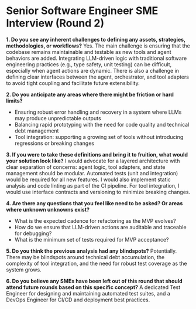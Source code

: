 # Senior Software Engineer SME Interview (Round 2)

**1. Do you see any inherent challenges to defining any assets, strategies, methodologies, or workflows?**
Yes. The main challenge is ensuring that the codebase remains maintainable and testable as new tools and agent behaviors are added. Integrating LLM-driven logic with traditional software engineering practices (e.g., type safety, unit testing) can be difficult, especially when agent actions are dynamic. There is also a challenge in defining clear interfaces between the agent, orchestrator, and tool adapters to avoid tight coupling and facilitate future extensibility.

**2. Do you anticipate any areas where there might be friction or hard limits?**
- Ensuring robust error handling and recovery in a system where LLMs may produce unpredictable outputs
- Balancing rapid prototyping with the need for code quality and technical debt management
- Tool integration: supporting a growing set of tools without introducing regressions or breaking changes

**3. If you were to take these definitions and bring it to fruition, what would your solution look like?**
I would advocate for a layered architecture with clear separation of concerns: agent logic, tool adapters, and state management should be modular. Automated tests (unit and integration) would be required for all new features. I would also implement static analysis and code linting as part of the CI pipeline. For tool integration, I would use interface contracts and versioning to minimize breaking changes.

**4. Are there any questions that you feel like need to be asked? Or areas where unknown unknowns exist?**
- What is the expected cadence for refactoring as the MVP evolves?
- How do we ensure that LLM-driven actions are auditable and traceable for debugging?
- What is the minimum set of tests required for MVP acceptance?

**5. Do you think the previous analysis had any blindspots?**
Potentially. There may be blindspots around technical debt accumulation, the complexity of tool integration, and the need for robust test coverage as the system grows.

**6. Do you believe any SMEs have been left out of this round that should attend future rounds based on this specific concept?**
A dedicated Test Engineer for designing and maintaining automated test suites, and a DevOps Engineer for CI/CD and deployment best practices. 
